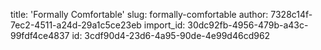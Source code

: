 title: 'Formally Comfortable'
slug: formally-comfortable
author: 7328c14f-7ec2-4511-a24d-29a1c5ce23eb
import_id: 30dc92fb-4956-479b-a43c-99fdf4ce4837
id: 3cdf90d4-23d6-4a95-90de-4e99d46cd962
